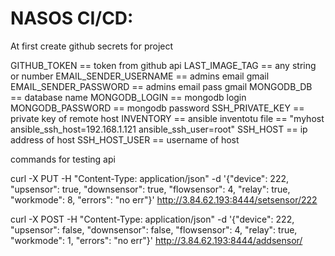 # NASOS CI/CD:
At first create github secrets for project

GITHUB_TOKEN == token from github api
LAST_IMAGE_TAG == any string or number
EMAIL_SENDER_USERNAME == admins email gmail
EMAIL_SENDER_PASSWORD == admins email pass gmail
MONGODB_DB == database name
MONGODB_LOGIN == mongodb login
MONGODB_PASSWORD == mongodb password
SSH_PRIVATE_KEY == private key of remote host
INVENTORY == ansible inventotu file == "myhost ansible_ssh_host=192.168.1.121 ansible_ssh_user=root"
SSH_HOST == ip address of host
SSH_HOST_USER == username of host

commands for testing api

curl -X PUT -H "Content-Type: application/json" -d '{"device": 222, "upsensor": true, "downsensor": true, "flowsensor": 4, "relay": true, "workmode": 8, "errors": "no err"}' http://3.84.62.193:8444/setsensor/222

curl -X POST -H "Content-Type: application/json" -d '{"device": 222, "upsensor": false, "downsensor": false, "flowsensor": 4, "relay": true, "workmode": 1, "errors": "no err"}' http://3.84.62.193:8444/addsensor/
